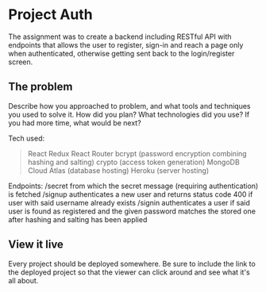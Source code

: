 # Project Auth

The assignment was to create a backend including RESTful API with endpoints that allows the user to register, sign-in and reach a page only when authenticated, otherwise getting sent back to the login/register screen.

## The problem

Describe how you approached to problem, and what tools and techniques you used to solve it. How did you plan? What technologies did you use? If you had more time, what would be next?

Tech used:
> React
> Redux
> React Router
> bcrypt (password encryption combining hashing and salting)
> crypto (access token generation)
> MongoDB Cloud Atlas (database hosting)
> Heroku (server hosting)

Endpoints:
/secret   from which the secret message (requiring authentication) is fetched
/signup   authenticates a new user and returns status code 400 if user with said username already exists
/signin   authenticates a user if said user is found as registered and the given password matches the stored one after hashing and salting has been applied

## View it live

Every project should be deployed somewhere. Be sure to include the link to the deployed project so that the viewer can click around and see what it's all about.
